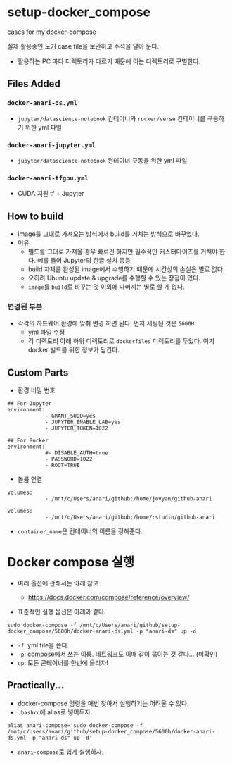 # setup-docker_compose
cases for my docker-compose 

실제 활용중인 도커 case file을 보관하고 주석을 달아 둔다. 

- 활용하는 PC 마다 디렉토리가 다르기 때문에 이는 디렉토리로 구별한다. 

## Files Added 

### `docker-anari-ds.yml`

- `jupyter/datascience-notebook` 컨테이너와 `rocker/verse` 컨테이너를 구동하기 위한 yml 파일 

### `docker-anari-jupyter.yml`

- `jupyter/datascience-notebook` 컨테이너 구동을 위한 yml 파일 

### `docker-anari-tfgpu.yml`

- CUDA 지원 tf + Jupyter 

## How to build 

+ image를 그대로 가져오는 방식에서 build를 거치는 방식으로 바꾸었다. 
+ 이유 
  + 빌드를 그대로 가져올 경우 빠르긴 하지만 필수적인 커스터마이즈를 거쳐야 한다. 예를 들어 Jupyter의 한글 설치 등등 
  + build 자체를 완성된 image에서 수행하기 때문에 시간상의 손실은 별로 없다. 
  + 오히려 Ubuntu update & upgrade를 수행할 수 있는 장점이 있다. 
  + `image`를 `build`로 바꾸는 것 이외에 나머지는 별로 할 게 없다. 

### 변경된 부분 

+ 각각의 하드웨어 환경에 맞춰 변경 하면 된다. 먼저 세팅된 것은 `5600H`
  + yml 파일 수정 
  + 각 디렉토리 아래 하위 디렉토리로 `dockerfiles` 디렉토리를 두었다. 여기 docker 빌드를 위한 정보가 담긴다. 

## Custom Parts 

- 환경 비밀 번호 

```shell
## For Jupyter 
environment:
            - GRANT_SUDO=yes 
            - JUPYTER_ENABLE_LAB=yes
            - JUPYTER_TOKEN=1022
```

```shell
## For Rocker 
environment: 
            #- DISABLE_AUTH=true
            - PASSWORD=1022
            - ROOT=TRUE 
```

- 볼륨 연결 

```shell
volumes: 
            - /mnt/c/Users/anari/github:/home/jovyan/github-anari
```

```shell
volumes: 
            - /mnt/c/Users/anari/github:/home/rstudio/github-anari
```

- `container_name`은 컨테이너의 이름을 정해준다. 

# Docker compose 실행 

- 여러 옵션에 관해서는 아래 참고 
  - https://docs.docker.com/compose/reference/overview/
  
- 표준적인 실행 옵션은 아래와 같다. 

```shell
sudo docker-compose -f /mnt/c/Users/anari/github/setup-docker_compose/5600h/docker-anari-ds.yml -p "anari-ds" up -d
```
 - `-f`: yml file을 쓴다. 
 - `-p`: compose에서 쓰는 이름. 네트워크도 이때 같이 묶이는 것 같다... (미확인)
 - `up`: 모든 콘테이너를 한번에 올리자! 

 ## Practically...

 - docker-compose 명령을 매번 찾아서 실행하기는 어려울 수 있다. 
 - `.bashrc`에 alias로 넣어두자. 

 ```shell
 alias anari-compose='sudo docker-compose -f /mnt/c/Users/anari/github/setup-docker_compose/5600h/docker-anari-ds.yml -p "anari-ds" up -d'
 ```
- `anari-compose`로 쉽게 실행하자. 